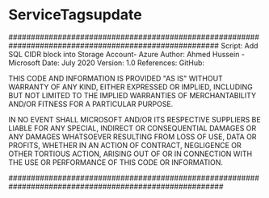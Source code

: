 # ServiceTagsupdate

#######################################################################################################
 Script: Add SQL CIDR block into Storage Account- Azure
 Author: Ahmed Hussein - Microsoft 
 Date: July 2020
 Version: 1.0
 References: 
 GitHub: 

 THIS CODE AND INFORMATION IS PROVIDED "AS IS" WITHOUT WARRANTY OF
 ANY KIND, EITHER EXPRESSED OR IMPLIED, INCLUDING BUT NOT LIMITED TO
 THE IMPLIED WARRANTIES OF MERCHANTABILITY AND/OR FITNESS FOR A
 PARTICULAR PURPOSE.

 IN NO EVENT SHALL MICROSOFT AND/OR ITS RESPECTIVE SUPPLIERS BE
 LIABLE FOR ANY SPECIAL, INDIRECT OR CONSEQUENTIAL DAMAGES OR ANY
 DAMAGES WHATSOEVER RESULTING FROM LOSS OF USE, DATA OR PROFITS,
 WHETHER IN AN ACTION OF CONTRACT, NEGLIGENCE OR OTHER TORTIOUS
 ACTION, ARISING OUT OF OR IN CONNECTION WITH THE USE OR PERFORMANCE
 OF THIS CODE OR INFORMATION.


########################################################################################################
